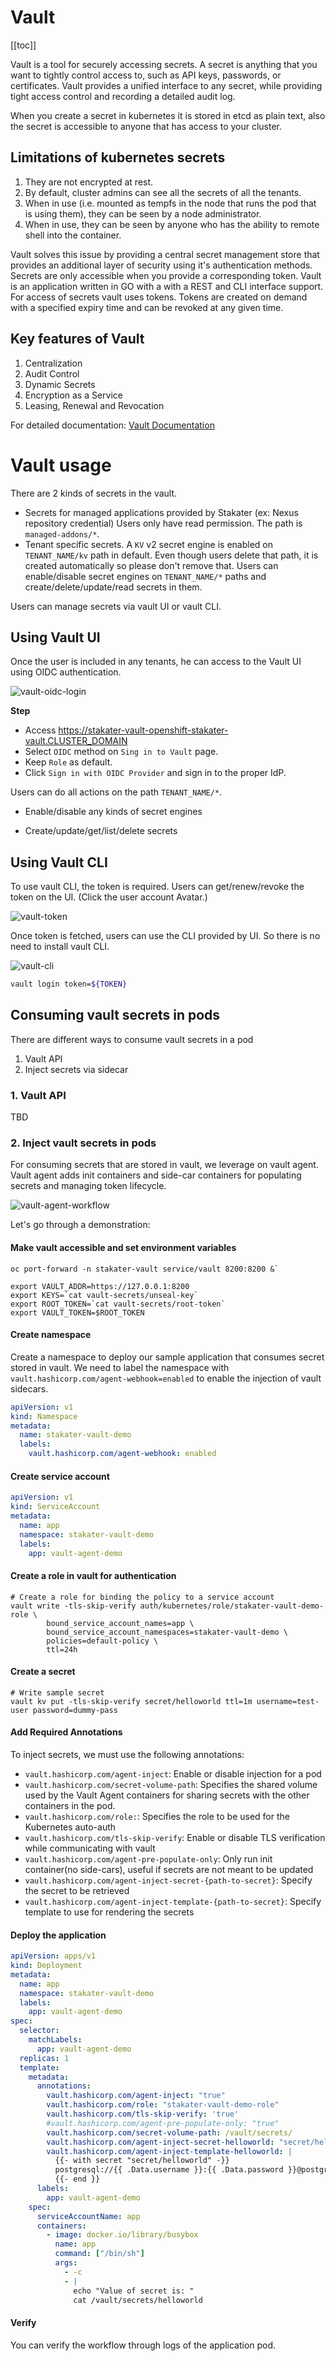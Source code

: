 # Vault

[[toc]]

Vault is a tool for securely accessing secrets. A secret is anything that you want to tightly control access to, such as API keys, passwords, or certificates. 
Vault provides a unified interface to any secret, while providing tight access control and recording a detailed audit log.

When you create a secret in kubernetes it is stored in etcd as plain text, also the secret is accessible to anyone that has access to your cluster.

## Limitations of kubernetes secrets

1. They are not encrypted at rest.
2. By default, cluster admins can see all the secrets of all the tenants.
3. When in use (i.e. mounted as tempfs in the node that runs the pod that is using them), they can be seen by a node administrator.
4. When in use, they can be seen by anyone who has the ability to remote shell into the container.

Vault solves this issue by providing a central secret management store that provides an additional layer of security using it's
authentication methods. Secrets are only accessible when you provide a corresponding token. Vault is an application written in GO with a with a REST and CLI interface support. For access of secrets vault uses tokens.
Tokens are created on demand with a specified expiry time and can be revoked at any given time.

## Key features of Vault

1. Centralization
2. Audit Control
3. Dynamic Secrets
4. Encryption as a Service
5. Leasing, Renewal and Revocation

For detailed documentation: [Vault Documentation](https://learn.hashicorp.com/vault#getting-started)  

# Vault usage

There are 2 kinds of secrets in the vault.
* Secrets for managed applications provided by Stakater (ex: Nexus repository credential)
  Users only have read permission.
  The path is `managed-addons/*`.
* Tenant specific secrets.
  A `KV` v2 secret engine is enabled on `TENANT_NAME/kv` path in default. Even though users delete that path, it is created automatically so please don't remove that.
  Users can enable/disable secret engines on `TENANT_NAME/*` paths and create/delete/update/read secrets in them.

Users can manage secrets via vault UI or vault CLI.

## Using Vault UI

Once the user is included in any tenants, he can access to the Vault UI using OIDC authentication.

![vault-oidc-login](./images/vault_oidc_login.png)

**Step**
* Access https://stakater-vault-openshift-stakater-vault.CLUSTER_DOMAIN
* Select `OIDC` method on `Sing in to Vault` page.
* Keep `Role` as default.
* Click `Sign in with OIDC Provider` and sign in to the proper IdP.

Users can do all actions on the path `TENANT_NAME/*`.

- Enable/disable any kinds of secret engines

- Create/update/get/list/delete secrets

## Using Vault CLI

To use vault CLI, the token is required. Users can get/renew/revoke the token on the UI. (Click the user account Avatar.)

![vault-token](./images/vault_token.png)

Once token is fetched, users can use the CLI provided by UI. So there is no need to install vault CLI.

![vault-cli](./images/vault_cli.png)


```bash
vault login token=${TOKEN}
```

## Consuming vault secrets in pods

There are different ways to consume vault secrets in a pod

1. Vault API
2. Inject secrets via sidecar

### 1. Vault API

TBD

### 2. Inject vault secrets in pods

For consuming secrets that are stored in vault, we leverage on vault agent. Vault agent adds init containers and side-car
containers for populating secrets and managing token lifecycle.

![vault-agent-workflow](./images/vault-agent-workflow.png)

Let's go through a demonstration:

#### Make vault accessible and set environment variables

```shell script
oc port-forward -n stakater-vault service/vault 8200:8200 &`

export VAULT_ADDR=https://127.0.0.1:8200
export KEYS=`cat vault-secrets/unseal-key`
export ROOT_TOKEN=`cat vault-secrets/root-token`
export VAULT_TOKEN=$ROOT_TOKEN
```

#### Create namespace

Create a namespace to deploy our sample application that consumes secret stored in vault. We need to label the namespace
 with `vault.hashicorp.com/agent-webhook=enabled` to enable the injection of vault sidecars.
 
```yaml
apiVersion: v1
kind: Namespace
metadata:
  name: stakater-vault-demo
  labels:
    vault.hashicorp.com/agent-webhook: enabled
```

#### Create service account

```yaml
apiVersion: v1
kind: ServiceAccount
metadata:
  name: app
  namespace: stakater-vault-demo
  labels:
    app: vault-agent-demo
```

#### Create a role in vault for authentication

```shell script
# Create a role for binding the policy to a service account
vault write -tls-skip-verify auth/kubernetes/role/stakater-vault-demo-role \
        bound_service_account_names=app \
        bound_service_account_namespaces=stakater-vault-demo \
        policies=default-policy \
        ttl=24h
```

#### Create a secret

```shell script
# Write sample secret
vault kv put -tls-skip-verify secret/helloworld ttl=1m username=test-user password=dummy-pass
```

#### Add Required Annotations

To inject secrets, we must use the following annotations:

- `vault.hashicorp.com/agent-inject`: Enable or disable injection for a pod
- `vault.hashicorp.com/secret-volume-path`: Specifies the shared volume used by the Vault Agent containers for sharing secrets with the other containers in the pod.
- `vault.hashicorp.com/role:`: Specifies the role to be used for the Kubernetes auto-auth
- `vault.hashicorp.com/tls-skip-verify`: Enable or disable TLS verification while communicating with vault
- `vault.hashicorp.com/agent-pre-populate-only`: Only run init container(no side-cars), useful if secrets are not meant to be updated
- `vault.hashicorp.com/agent-inject-secret-{path-to-secret}`: Specify the secret to be retrieved
- `vault.hashicorp.com/agent-inject-template-{path-to-secret}`: Specify template to use for rendering the secrets 


#### Deploy the application

```yaml
apiVersion: apps/v1
kind: Deployment
metadata:
  name: app
  namespace: stakater-vault-demo
  labels:
    app: vault-agent-demo
spec:
  selector:
    matchLabels:
      app: vault-agent-demo
  replicas: 1
  template:
    metadata:
      annotations:
        vault.hashicorp.com/agent-inject: "true"
        vault.hashicorp.com/role: "stakater-vault-demo-role"
        vault.hashicorp.com/tls-skip-verify: 'true'
        #vault.hashicorp.com/agent-pre-populate-only: "true"
        vault.hashicorp.com/secret-volume-path: /vault/secrets/
        vault.hashicorp.com/agent-inject-secret-helloworld: "secret/helloworld"
        vault.hashicorp.com/agent-inject-template-helloworld: |
          {{- with secret "secret/helloworld" -}}
          postgresql://{{ .Data.username }}:{{ .Data.password }}@postgres:5432/wizard
          {{- end }}
      labels:
        app: vault-agent-demo
    spec:
      serviceAccountName: app
      containers:
        - image: docker.io/library/busybox
          name: app
          command: ["/bin/sh"]
          args:
            - -c
            - |
              echo "Value of secret is: "
              cat /vault/secrets/helloworld
```

#### Verify 

You can verify the workflow through logs of the application pod.
